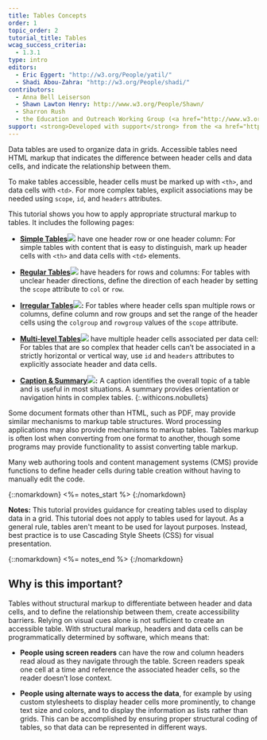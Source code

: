 ```yaml
---
title: Tables Concepts
order: 1
topic_order: 2
tutorial_title: Tables
wcag_success_criteria:
  - 1.3.1
type: intro
editors:
  - Eric Eggert: "http://w3.org/People/yatil/"
  - Shadi Abou-Zahra: "http://w3.org/People/shadi/"
contributors:
  - Anna Bell Leiserson
  - Shawn Lawton Henry: http://www.w3.org/People/Shawn/
  - Sharron Rush
  - the Education and Outreach Working Group (<a href="http://www.w3.org/WAI/EO/">EOWG</a>)
support: <strong>Developed with support</strong> from the <a href="http://www.w3.org/WAI/ACT/">WAI-ACT</a> project, co-funded by the European Commission <abbr title="Information Society Technologies">IST</abbr> Programme.
---
```


Data tables are used to organize data in grids. Accessible tables need HTML markup that indicates the difference between header cells and data cells, and indicate the relationship between them.

To make tables accessible, header cells must be marked up with `<th>`, and data cells with `<td>`. For more complex tables, explicit associations may be needed using `scope`, `id`, and `headers` attributes.

This tutorial shows you how to apply appropriate structural markup to tables. It includes the following pages:

-   **[Simple Tables![](img-simple.png)](simple.html)**  have one header row or one header column: For simple tables with content that is easy to distinguish, mark up header cells with `<th>` and data cells with `<td>` elements.

-   **[Regular Tables![](img-multidir.png)](regular.html)** have headers for rows and columns: For tables with unclear header directions, define the direction of each header by setting the `scope` attribute to `col` or `row`.

-   **[Irregular Tables![](img-irreg.png)](irregular.html):** For tables where header cells span multiple rows or columns, define column and row groups and set the range of the header cells using the `colgroup` and `rowgroup` values of the `scope` attribute.

-   **[Multi-level Tables![](img-multi.png)](multi-level.html)**  have multiple header cells associated per data cell:  For tables that are so complex that header cells can’t be associated in a strictly horizontal or vertical way, use `id` and `headers` attributes to explicitly associate header and data cells.

-   **[Caption & Summary![](img-caption.png)](caption-summary.html):** A caption identifies the overall topic of a table and is useful in most situations. A summary provides orientation or navigation hints in complex tables.
{:.withicons.nobullets}

Some document formats other than HTML, such as PDF, may provide similar mechanisms to markup table structures. Word processing applications may also provide mechanisms to markup tables. Tables markup is often lost when converting from one format to another, though some programs may provide functionality to assist converting table markup.

Many web authoring tools and content management systems (CMS) provide functions to define header cells during table creation without having to manually edit the code.

{::nomarkdown}
<%= notes_start %>
{:/nomarkdown}

**Notes:** This tutorial provides guidance for creating tables used to display data in a grid. This tutorial does not apply to tables used for layout. As a general rule, tables aren't meant to be used for layout purposes. Instead, best practice is to use Cascading Style Sheets (CSS) for visual presentation.

{::nomarkdown}
<%= notes_end %>
{:/nomarkdown}

## Why is this important?

Tables without structural markup to differentiate between header and data cells, and to define the relationship between them, create accessibility barriers. Relying on visual cues alone is not sufficient to create an accessible table. With structural markup, headers and data cells can be programmatically determined by software, which means that:

-   **People using screen readers** can have the row and column headers read aloud as they navigate through the table. Screen readers speak one cell at a time and reference the associated header cells, so the reader doesn’t lose context.

-    **People using alternate ways to access the data**, for example by using custom stylesheets to display header cells more prominently, to change text size and colors, and to display the information as lists rather than grids. This can be accomplished by ensuring proper structural coding of tables, so that data can be represented in different ways.

